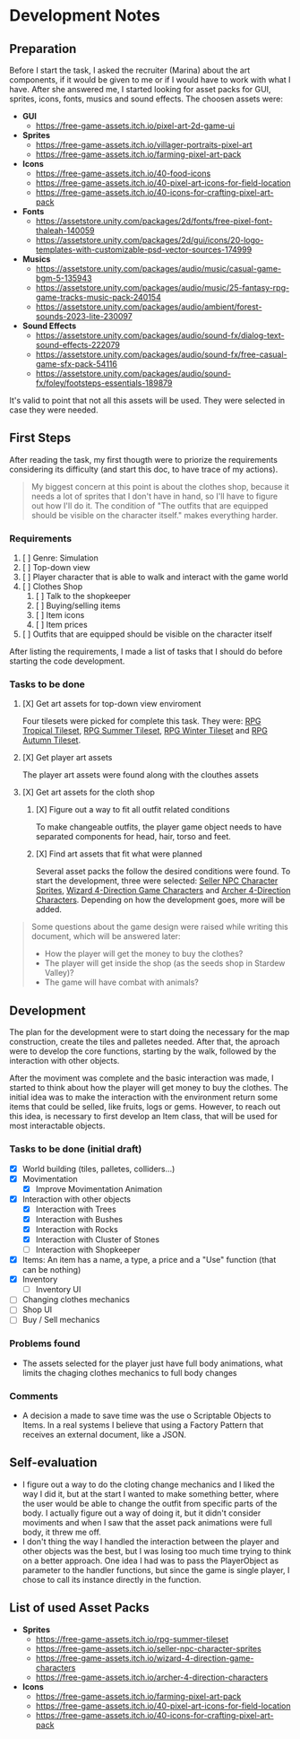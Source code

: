 # Development Notes

## Preparation

Before I start the task, I asked the recruiter (Marina) about the art components, if it would be given to me or if I would have to work with what I have. After she answered me, I started looking for asset packs for GUI, sprites, icons, fonts, musics and sound effects. The choosen assets were:

- **GUI**
    - https://free-game-assets.itch.io/pixel-art-2d-game-ui
- **Sprites**
    - https://free-game-assets.itch.io/villager-portraits-pixel-art
    - https://free-game-assets.itch.io/farming-pixel-art-pack
- **Icons**
    - https://free-game-assets.itch.io/40-food-icons
    - https://free-game-assets.itch.io/40-pixel-art-icons-for-field-location
    - https://free-game-assets.itch.io/40-icons-for-crafting-pixel-art-pack
- **Fonts**
    - https://assetstore.unity.com/packages/2d/fonts/free-pixel-font-thaleah-140059
    - https://assetstore.unity.com/packages/2d/gui/icons/20-logo-templates-with-customizable-psd-vector-sources-174999
- **Musics**
    - https://assetstore.unity.com/packages/audio/music/casual-game-bgm-5-135943
    - https://assetstore.unity.com/packages/audio/music/25-fantasy-rpg-game-tracks-music-pack-240154
    - https://assetstore.unity.com/packages/audio/ambient/forest-sounds-2023-lite-230097
- **Sound Effects**
    - https://assetstore.unity.com/packages/audio/sound-fx/dialog-text-sound-effects-222079
    - https://assetstore.unity.com/packages/audio/sound-fx/free-casual-game-sfx-pack-54116
    - https://assetstore.unity.com/packages/audio/sound-fx/foley/footsteps-essentials-189879

It's valid to point that not all this assets will be used. They were selected in case they were needed.

## First Steps

After reading the task, my first thougth were to priorize the requirements considering its difficulty (and start this doc, to have trace of my actions).

> My biggest concern at this point is about the clothes shop, because it needs a lot of sprites that I don't have in hand, so I'll have to figure out how I'll do it. The condition of "The outfits that are equipped should be visible on the character itself." makes everything harder.

### Requirements

1. [ ] Genre: Simulation
2. [ ] Top-down view
3. [ ] Player character that is able to walk and interact with the game world
4. [ ] Clothes Shop
    1. [ ] Talk to the shopkeeper
    2. [ ] Buying/selling items
    3. [ ] Item icons 
    4. [ ] Item prices
5. [ ] Outfits that are equipped should be visible on the character itself

After listing the requirements, I made a list of tasks that I should do before starting the code development.

### Tasks to be done

1. [X] Get art assets for top-down view enviroment

    Four tilesets were picked for complete this task. They were: [RPG Tropical Tileset](https://free-game-assets.itch.io/rpg-tropical-tileset), [RPG Summer Tileset](https://free-game-assets.itch.io/rpg-summer-tileset), [RPG Winter Tileset](https://free-game-assets.itch.io/rpg-winter-tileset) and [RPG Autumn Tileset](https://free-game-assets.itch.io/rpg-autumn-tileset).

2. [X] Get player art assets

    The player art assets were found along with the clouthes assets

3. [X] Get art assets for the cloth shop
    1. [X] Figure out a way to fit all outfit related conditions

        To make changeable outfits, the player game object needs to have separated components for head, hair, torso and feet. 

    2. [X] Find art assets that fit what were planned

        Several asset packs the follow the desired conditions were found. To start the development, three were selected: [Seller NPC Character Sprites](https://free-game-assets.itch.io/seller-npc-character-sprites), [Wizard 4-Direction Game Characters](https://free-game-assets.itch.io/wizard-4-direction-game-characters) and [Archer 4-Direction Characters](https://free-game-assets.itch.io/archer-4-direction-characters). Depending on   how the development goes, more will be added.

> Some questions about the game design were raised while writing this document, which will be answered later:
> - How the player will get the money to buy the clothes?
> - The player will get inside the shop (as the seeds shop in Stardew Valley)?
> - The game will have combat with animals?

## Development

The plan for the development were to start doing the necessary for the map construction, create the tiles and palletes needed. After that, the aproach were to develop the core functions, starting by the walk, followed by the interaction with other objects.

After the moviment was complete and the basic interaction was made, I started to think about how the player will get money to buy the clothes. The initial idea was to make the interaction with the environment return some items that could be selled, like fruits, logs or gems. However, to reach out this idea, is necessary to first develop an Item class, that will be used for most interactable objects.

### Tasks to be done (initial draft)

- [X] World building (tiles, palletes, colliders...)
- [X] Movimentation
    - [X] Improve Movimentation Animation
- [X] Interaction with other objects
    - [X] Interaction with Trees
    - [X] Interaction with Bushes
    - [X] Interaction with Rocks
    - [X] Interaction with Cluster of Stones
    - [ ] Interaction with Shopkeeper
- [X] Items: An item has a name, a type, a price and a "Use" function (that can be nothing)
- [X] Inventory
    - [ ] Inventory UI
- [ ] Changing clothes mechanics
- [ ] Shop UI
- [ ] Buy / Sell mechanics

### Problems found

- The assets selected for the player just have full body animations, what limits the chaging clothes mechanics to full body changes

### Comments

- A decision a made to save time was the use o Scriptable Objects to Items. In a real systems I believe that using a Factory Pattern that receives an external document, like a JSON.

## Self-evaluation

- I figure out a way to do the cloting change mechanics and I liked the way I did it, but at the start I wanted to make something better, where the user would be able to change the outfit from specific parts of the body. I actually figure out a way of doing it, but it didn't consider moviments and when I saw that the asset pack animations were full body, it threw me off.
- I don't thing the way I handled the interaction between the player and other objects was the best, but I was losing too much time trying to think on a better approach. One idea I had was to pass the PlayerObject as parameter to the handler functions, but since the game is single player, I chose to call its instance directly in the function.

## List of used Asset Packs

- **Sprites**
    - https://free-game-assets.itch.io/rpg-summer-tileset
    - https://free-game-assets.itch.io/seller-npc-character-sprites
    - https://free-game-assets.itch.io/wizard-4-direction-game-characters
    - https://free-game-assets.itch.io/archer-4-direction-characters
- **Icons**
    - https://free-game-assets.itch.io/farming-pixel-art-pack
    - https://free-game-assets.itch.io/40-pixel-art-icons-for-field-location
    - https://free-game-assets.itch.io/40-icons-for-crafting-pixel-art-pack
